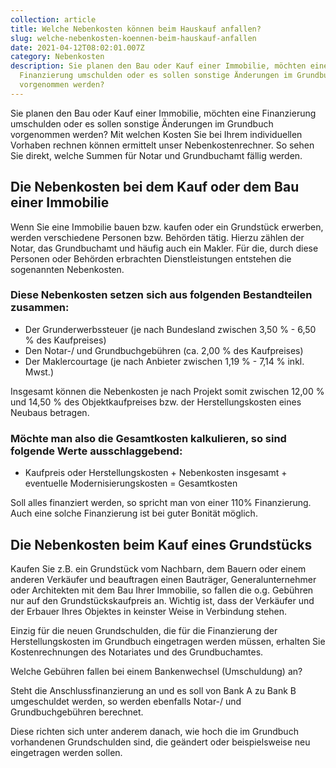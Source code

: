 ```yaml
---
collection: article
title: Welche Nebenkosten können beim Hauskauf anfallen?
slug: welche-nebenkosten-koennen-beim-hauskauf-anfallen
date: 2021-04-12T08:02:01.007Z
category: Nebenkosten
description: Sie planen den Bau oder Kauf einer Immobilie, möchten eine
  Finanzierung umschulden oder es sollen sonstige Änderungen im Grundbuch
  vorgenommen werden?
---
```

Sie planen den Bau oder Kauf einer Immobilie, möchten eine Finanzierung umschulden oder es sollen sonstige Änderungen im Grundbuch vorgenommen werden? Mit welchen Kosten Sie bei Ihrem individuellen Vorhaben rechnen können ermittelt unser Nebenkostenrechner. So sehen Sie direkt, welche Summen für Notar und Grundbuchamt fällig werden.

## Die Nebenkosten bei dem Kauf oder dem Bau einer Immobilie

Wenn Sie eine Immobilie bauen bzw. kaufen oder ein Grundstück erwerben, werden verschiedene Personen bzw. Behörden tätig. Hierzu zählen der Notar, das Grundbuchamt und häufig auch ein Makler. Für die, durch diese Personen oder Behörden erbrachten Dienstleistungen entstehen die sogenannten Nebenkosten.

### Diese Nebenkosten setzen sich aus folgenden Bestandteilen zusammen:

* Der Grunderwerbssteuer (je nach Bundesland zwischen 3,50 % - 6,50 % des Kaufpreises)
* Den Notar-/ und Grundbuchgebühren (ca. 2,00 % des Kaufpreises)
* Der Maklercourtage (je nach Anbieter zwischen 1,19 % - 7,14 % inkl. Mwst.)

Insgesamt können die Nebenkosten je nach Projekt somit zwischen 12,00 % und 14,50 % des Objektkaufpreises bzw. der Herstellungskosten eines Neubaus betragen.

### Möchte man also die Gesamtkosten kalkulieren, so sind folgende Werte ausschlaggebend:

* Kaufpreis oder Herstellungskosten + Nebenkosten insgesamt + eventuelle Modernisierungskosten = Gesamtkosten

Soll alles finanziert werden, so spricht man von einer 110% Finanzierung. Auch eine solche Finanzierung ist bei guter Bonität möglich. 

## Die Nebenkosten beim Kauf eines Grundstücks

Kaufen Sie z.B. ein Grundstück vom Nachbarn, dem Bauern oder einem anderen Verkäufer und beauftragen einen Bauträger, Generalunternehmer oder Architekten mit dem Bau Ihrer Immobilie, so fallen die o.g. Gebühren nur auf den Grundstückskaufpreis an. Wichtig ist, dass der Verkäufer und der Erbauer Ihres Objektes in keinster Weise in Verbindung stehen.

Einzig für die neuen Grundschulden, die für die Finanzierung der Herstellungskosten im Grundbuch eingetragen werden müssen, erhalten Sie Kostenrechnungen des Notariates und des Grundbuchamtes.

Welche Gebühren fallen bei einem Bankenwechsel (Umschuldung) an?

Steht die Anschlussfinanzierung an und es soll von Bank A zu Bank B umgeschuldet werden, so werden ebenfalls Notar-/ und Grundbuchgebühren berechnet.

Diese richten sich unter anderem danach, wie hoch die im Grundbuch vorhandenen Grundschulden sind, die geändert oder beispielsweise neu eingetragen werden sollen.